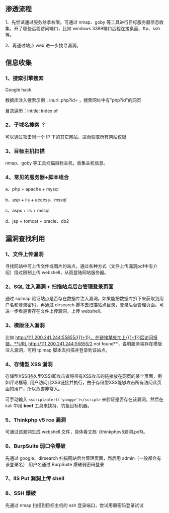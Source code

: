 ## 渗透流程

1、先尝试通过服务器拿权限。可通过 nmap、goby 等工具进行目标服务器信息收集，开了哪些远程访问端口，比如 windows 3389端口远程连接桌面、ftp、ssh 等。

2、再通过站点 web 进一步找寻漏洞。

## 信息收集

### 1、搜索引擎搜索

Google hack

数据库注入搜索示例：inurl:.php?id=  ，搜索网址中有"php?id"的网页

目录遍历：intitle: index of

### 2、子域名搜索 ？ 

可以通过攻击同一个 IP 下的其它网站，进而获取所有网站权限

### 3、目标主机扫描

nmap、goby 等工具扫描目标主机，收集主机信息。

### 4、常见的服务器+脚本组合

a、php + apache + mysql

b、asp + iis + access、mssql

c、aspx + iis + mssql

d、jsp + tomcat + oracle、db2

## 漏洞查找利用

### 1、文件上传漏洞

寻找网站中可上传文件或图片的站点，通过各种方式（文件上传漏洞pdf中有介绍）绕过限制上传 webshell，从而登陆网站服务器。

### 2、SQL 注入漏洞 + 扫描站点后台管理登录页面

通过 sqlmap 验证站点是否存在数据库注入漏洞，如果能把数据库扒下来获取到用户名和登录密码，再通过 dirsearch 脚本去扫描站点目录，登录后台管理页面。可进一步看是否存在文件上传漏洞，上传 webshell。

### 3、模版注入漏洞

比如 http://111.200.241.244:55855/{{1+1}}，在链接某处加上{{1+1}}后访问报错，**URL http://111.200.241.244:55855/2 not found**，说明服务端存在模版注入漏洞，可用 tplmap 脚本去扫描并登录到该站点。

### 4、存储型 XSS 漏洞

存储型XSS(持久型XSS)即攻击者将带有XSS攻击的链接放在网页的某个页面，例如评论框等; 用户访问此XSS链接并执行，由于存储型XSS能够攻击所有访问此页面的用户，所以危害非常大。

可手动输入 `<script>alert('yangge')</script>` 来验证是否存在该漏洞。然后在 kali 中用 **beef** 工具来挟持、钓鱼目标机器。

### 5、Thinkphp v5 rce 漏洞

可通过该漏洞生成 webshell 文件，具体看文档《thinkphpv5漏洞.pdf》。

### 6、BurpSuite 弱口令爆破

先通过 google、dirsearch 扫描网站后台管理页面，然后用 admin（一般都会有该登录名） 用户名通过 BurpSuite 爆破弱密码登录

### 7、IIS Put 漏洞上传 shell

### 8、SSH 爆破

先通过 nmap 扫描到目标主机的 ssh 登录端口，尝试用弱密码登录试试

